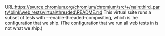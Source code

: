 URL:https://source.chromium.org/chromium/chromium/src/+/main:third_party\blink\web_tests\virtual\threaded\README.md
This virtual suite runs a subset of tests with
--enable-threaded-compositing, which is the configuration that we ship.
(The configuration that we run all web tests in is not what we ship.)
